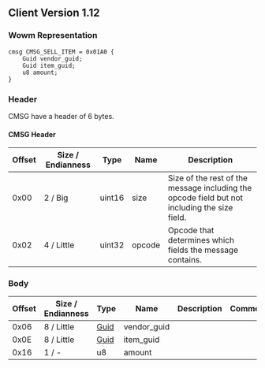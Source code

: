 ## Client Version 1.12

### Wowm Representation
```rust,ignore
cmsg CMSG_SELL_ITEM = 0x01A0 {
    Guid vendor_guid;
    Guid item_guid;
    u8 amount;
}
```
### Header

CMSG have a header of 6 bytes.

#### CMSG Header

| Offset | Size / Endianness | Type   | Name   | Description |
| ------ | ----------------- | ------ | ------ | ----------- |
| 0x00   | 2 / Big           | uint16 | size   | Size of the rest of the message including the opcode field but not including the size field.|
| 0x02   | 4 / Little        | uint32 | opcode | Opcode that determines which fields the message contains.|

### Body

| Offset | Size / Endianness | Type | Name | Description | Comment |
| ------ | ----------------- | ---- | ---- | ----------- | ------- |
| 0x06 | 8 / Little | [Guid](../spec/packed-guid.md) | vendor_guid |  |  |
| 0x0E | 8 / Little | [Guid](../spec/packed-guid.md) | item_guid |  |  |
| 0x16 | 1 / - | u8 | amount |  |  |

